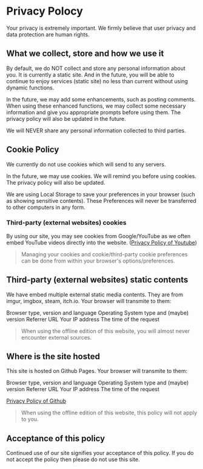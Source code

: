 # Privacy Polocy

Your privacy is extremely important. We firmly believe that user privacy and data protection are human rights.

## What we collect, store and how we use it

By default, we do NOT collect and store any personal information about you. It is currently a static site. And in the future, you will be able to continue to enjoy services (static site) no less than current without using dynamic functions.

In the future, we may add some enhancements, such as posting comments. When using these enhanced functions, we may collect some necessary information and give you appropriate prompts before using them. The privacy policy will also be updated in the future.

We will NEVER share any personal information collected to third parties.

## Cookie Policy

We currently do not use cookies which will send to any servers.

In the future, we may use cookies. We will remind you before using cookies. The privacy policy will also be updated.

We are using Local Storage to save your preferences in your browser (such as showing sensitive contents). These Preferences will never be transferred to other computers in any form.

### Third-party (external websites) cookies

By using our site, you may see cookies from Google/YouTube as we often embed YouTube videos directly into the website. ([Privacy Policy of Youtube](https://www.youtube.com/static?template=privacy_guidelines))

> Managing your cookies and cookie/third-party cookie preferences can be done from within your browser's options/preferences.

## Third-party (external websites) static contents

We have embed multiple external static media contents. They are from imgur, imgbox, steam, itch.io. Your browser will transmite to them:

Browser type, version and language
Operating System type and (maybe) version
Referrer URL
Your IP address
The time of the request

> When using the offline edition of this website, you will almost never encounter external sources.

## Where is the site hosted

This site is hosted on Github Pages. Your browser will transmite to them:

Browser type, version and language
Operating System type and (maybe) version
Referrer URL
Your IP address
The time of the request

[Privacy Policy of Github](https://help.github.com/en/github/site-policy/github-privacy-statement)

> When using the offline edition of this website, this policy will not apply to you.

## Acceptance of this policy

Continued use of our site signifies your acceptance of this policy. If you do not accept the policy then please do not use this site.
